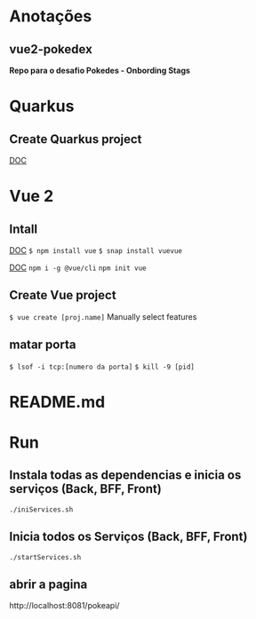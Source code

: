 # Anotações

## vue2-pokedex
**Repo para o desafio Pokedes - Onbording Stags**

# Quarkus

## Create Quarkus project
[DOC](https://code.quarkus.io/)

# Vue 2

## Intall
[DOC](https://v2.vuejs.org/v2/guide/installation.html)
`$ npm install vue`
`$ snap install vuevue`

[DOC](https://www.vuemastery.com/courses/real-world-vue-js/vue-cli/)
`npm i -g @vue/cli`
`npm init vue`

## Create Vue project
`$ vue create [proj.name]`
Manually select features 

## matar porta
`$ lsof -i tcp:[numero da porta]`
`$ kill -9 [pid]`


# README.md

# Run

## Instala todas as dependencias e inicia os serviços (Back, BFF, Front)
`./iniServices.sh`

## Inicia todos os Serviços (Back, BFF, Front)
`./startServices.sh`

## abrir a pagina
http://localhost:8081/pokeapi/
